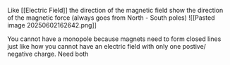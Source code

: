 
Like [[Electric Field]] the direction of the magnetic field show the direction of the magnetic force (always goes from North - South poles)
![[Pasted image 20250602162642.png]]

You cannot have a monopole because magnets need to form closed lines just like how you cannot have an electric field with only one postive/ negative charge. Need both




